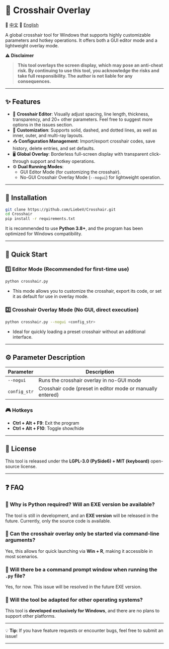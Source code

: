 # 🎯 Crosshair Overlay

📄 [中文](README.md) 📄 [English](README_en.md)

A global crosshair tool for Windows that supports highly customizable parameters and hotkey operations. It offers both a GUI editor mode and a lightweight overlay mode.

⚠ **Disclaimer**

> **This tool overlays the screen display, which may pose an anti-cheat risk. By continuing to use this tool, you acknowledge the risks and take full responsibility. The author is not liable for any consequences.**

---

## ✨ Features

-   🎨 **Crosshair Editor**: Visually adjust spacing, line length, thickness, transparency, and 20+ other parameters. Feel free to suggest more options in the issues section.
-   🌈 **Customization**: Supports solid, dashed, and dotted lines, as well as inner, outer, and multi-ray layouts.
-   📥 **Configuration Management**: Import/export crosshair codes, save history, delete entries, and set defaults.
-   🖥️ **Global Overlay**: Borderless full-screen display with transparent click-through support and hotkey operations.
-   ⚙ **Dual Running Modes**:
    -   GUI Editor Mode (for customizing the crosshair).
    -   No-GUI Crosshair Overlay Mode (`--nogui`) for lightweight operation.

---

## 📌 Installation

```bash
git clone https://github.com/LiebeV/Crosshair.git
cd Crosshair
pip install -r requirements.txt
```

It is recommended to use **Python 3.8+**, and the program has been optimized for Windows compatibility.

---

## 🚀 Quick Start

### **1️⃣ Editor Mode** (Recommended for first-time use)

```bash
python crosshair.py
```

-   This mode allows you to customize the crosshair, export its code, or set it as default for use in overlay mode.

### **2️⃣ Crosshair Overlay Mode** (No GUI, direct execution)

```bash
python crosshair.py --nogui <config_str>
```

-   Ideal for quickly loading a preset crosshair without an additional interface.

---

## ⚙ Parameter Description

| Parameter    | Description                                                |
| ------------ | ---------------------------------------------------------- |
| `--nogui`    | Runs the crosshair overlay in no-GUI mode                  |
| `config_str` | Crosshair code (preset in editor mode or manually entered) |

### 🎮 **Hotkeys**

-   **Ctrl + Alt + F9**: Exit the program
-   **Ctrl + Alt + F10**: Toggle show/hide

---

## 📜 License

This tool is released under the **LGPL-3.0 (PySide6) + MIT (keyboard)** open-source license.

---

## ❓ FAQ

### **🔹 Why is Python required? Will an EXE version be available?**

The tool is still in development, and an **EXE version** will be released in the future. Currently, only the source code is available.

### **🔹 Can the crosshair overlay only be started via command-line arguments?**

Yes, this allows for quick launching via **Win + R**, making it accessible in most scenarios.

### **🔹 Will there be a command prompt window when running the `.py` file?**

Yes, for now. This issue will be resolved in the future EXE version.

### **🔹 Will the tool be adapted for other operating systems?**

This tool is **developed exclusively for Windows**, and there are no plans to support other platforms.

---

💡 **Tip**: If you have feature requests or encounter bugs, feel free to submit an issue!

---
